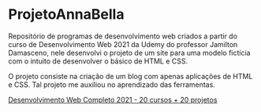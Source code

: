 # ProjetoAnnaBella
Repositório de programas de desenvolvimento web criados a partir do curso de Desenvolvimento Web 2021 da Udemy do professor Jamilton Damasceno, nele desenvolvi o projeto de um site 
para uma modelo fictícia com o intuito de desenvolver o básico de HTML e CSS.

O projeto consiste na criação de um blog com apenas aplicações de HTML e CSS. Tal projeto me auxiliou no aprendizado das ferramentas.

<a href=https://www.udemy.com/course/web-completo/>Desenvolvimento Web Completo 2021 - 20 cursos + 20 projetos</a>
